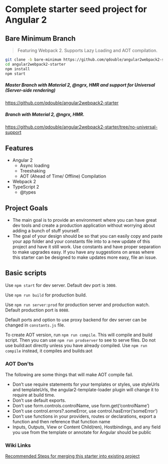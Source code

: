 # Complete starter seed project for Angular 2

## Bare Minimum Branch

> Featuring Webpack 2. Supports Lazy Loading and AOT compilation.

```bash
git clone -b bare-minimum https://github.com/qdouble/angular2webpack2-starter.git
cd angular2webpack2-starter
npm install
npm start
```

##### Master Branch with Material 2, @ngrx, HMR and support for Universal (Server-side rendering)
https://github.com/qdouble/angular2webpack2-starter

##### Branch with Material 2, @ngrx, HMR.
https://github.com/qdouble/angular2webpack2-starter/tree/no-universal-support

## Features

* Angular 2
  * Async loading
  * Treeshaking
  * AOT (Ahead of Time/ Offline) Compilation
* Webpack 2
* TypeScript 2
  * @types

## Project Goals

* The main goal is to provide an environment where you can have great dev tools and create a production application without worrying about adding a bunch of stuff yourself.
* The goal of your design should be so that you can easily copy and paste your app folder and your constants file into to a new update of this project and have it still work. Use constants and have proper separation to make upgrades easy. If you have any suggestions on areas where this starter can be designed to make updates more easy, file an issue.

## Basic scripts

Use `npm start` for dev server. Default dev port is `3000`.

Use `npm run build` for production build.

Use `npm run server:prod` for production server and production watch. Default production port is `8088`.

Default ports and option to use proxy backend for dev server can be changed in `constants.js` file.

To create AOT version, run `npm run compile`. This will compile and build script.
Then you can use `npm run prodserver` to see to serve files.
Do not use build:aot directly unless you have already compiled.
Use `npm run compile` instead, it compiles and builds:aot

### AOT  Don'ts

The following are some things that will make AOT compile fail.

- Don’t use require statements for your templates or styles, use styleUrls and templateUrls, the angular2-template-loader plugin will change it to require at build time.
- Don’t use default exports.
- Don’t use form.controls.controlName, use form.get(‘controlName’)
- Don’t use control.errors?.someError, use control.hasError(‘someError’)
- Don’t use functions in your providers, routes or declarations, export a function and then reference that function name
- Inputs, Outputs, View or Content Child(ren), Hostbindings, and any field you use from the template or annotate for Angular should be public


### Wiki Links
[Recommended Steps for merging this starter into existing project](https://github.com/qdouble/angular2webpack2-starter/wiki/Recommended-Steps-for-Merging-Starter-into-Existing-Project)
